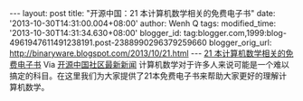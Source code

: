 --- layout: post title: "开源中国：21 本计算机数学相关的免费电子书"
date: '2013-10-30T14:31:00.004+08:00' author: Wenh Q tags:
modified\_time: '2013-10-30T14:31:34.630+08:00' blogger\_id:
tag:blogger.com,1999:blog-4961947611491238191.post-2388990296379259660
blogger\_orig\_url: http://binaryware.blogspot.com/2013/10/21.html ---
[21
本计算机数学相关的免费电子书](http://www.oschina.net/translate/21-free-books-on-computer-mathematics)
Via [开源中国社区最新新闻](http://www.oschina.net/?from=rss)
计算机数学对于许多人来说可能是一个难以搞定的科目。在这里我们为大家提供了21本免费电子书来帮助大家更好的理解计算机数学。
